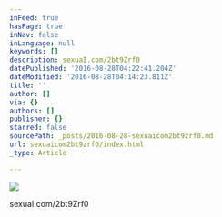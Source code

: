 ```yaml
---
inFeed: true
hasPage: true
inNav: false
inLanguage: null
keywords: []
description: sexuaI.com/2bt9Zrf0
datePublished: '2016-08-28T04:22:41.204Z'
dateModified: '2016-08-28T04:14:23.811Z'
title: ''
author: []
via: {}
authors: []
publisher: {}
starred: false
sourcePath: _posts/2016-08-28-sexuaicom2bt9zrf0.md
url: sexuaicom2bt9zrf0/index.html
_type: Article

---
```

![](https://the-grid-user-content.s3-us-west-2.amazonaws.com/bc28ed76-2496-4b4a-bbde-7e9b0a753ec3.jpg)

sexuaI.com/2bt9Zrf0